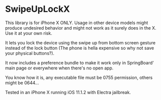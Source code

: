 # SwipeUpLockX

This library is for iPhone X ONLY. 
Usage in other device models might produce undesired behavior and might not work as it surely does in the X. Use it at your own risk.

It lets you lock the device using the swipe up from bottom screen gesture instead of the lock button (The phone is hella expensive so why not save your physical buttons?).

It now includes a preference bundle to make it work only in SpringBoard' main page or everywhere when there's no open app.

You know how it is, any executable file must be 0755 permission, others might be 0644...

Tested in an iPhone X running iOS 11.1.2 with Electra jailbreak.
